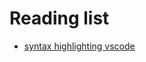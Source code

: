 # Reading list

- [syntax highlighting vscode](https://code.visualstudio.com/blogs/2017/02/08/syntax-highlighting-optimizations)
